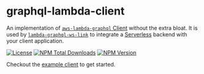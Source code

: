 # graphql-lambda-client

An implementation of [`aws-lambda-graphql` Client][link-aws-lambda-graphql-client] without the extra bloat. It is used by [`lambda-graphql-ws-link`][link-graphql-lambda-ws-link] to integrate a [Serverless][link-serverless-plugin-graphql-lambda-ws] backend with your client application.

[![License][icon-license]][link-license]
[![NPM Total Downloads][icon-npm-total-downloads]][link-npm]
[![NPM Version][icon-npm-version]][link-npm]

Checkout the [example client][link-example-client] to get started.

[icon-license]: https://img.shields.io/github/license/JetClosing/graphql-lambda-websocket.svg
[icon-npm-total-downloads]: https://img.shields.io/npm/dt/graphql-lambda-client.svg
[icon-npm-version]: https://img.shields.io/npm/v/graphql-lambda-client.svg
[icon-npm-license]: https://img.shields.io/npm/l/graphql-lambda-client.svg

[link-serverless]: http://www.serverless.com/
[link-license]: ./LICENSE
[link-npm]: https://www.npmjs.com/package/graphql-lambda-client
[link-graphql-lambda-ws]: https://www.npmjs.com/package/graphql-lambda-ws
[link-serverless-plugin-graphql-lambda-ws]: https://www.npmjs.com/package/serverless-plugin-graphql-lambda-ws
[link-graphql-lambda-client]: https://www.npmjs.com/package/graphql-lambda-client
[link-graphql-lambda-ws-link]: https://www.npmjs.com/package/graphql-lambda-ws-link
[link-example-backend]: https://github.com/JetClosing/graphql-lambda-websocket/tree/master/examples/backend
[link-example-client]: https://github.com/JetClosing/graphql-lambda-websocket/tree/master/examples/client
[link-aws-lambda-graphql]: https://github.com/michalkvasnicak/aws-lambda-graphql/tree/master/packages/aws-lambda-graphql
[link-aws-lambda-graphql-client]: https://github.com/michalkvasnicak/aws-lambda-graphql/tree/master/packages/aws-lambda-graphql/src/client
